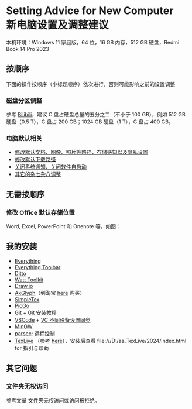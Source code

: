 # Setting Advice for New Computer<br> 新电脑设置及调整建议

本机环境：Windows 11 家庭版，64 位，16 GB 内存，512 GB 硬盘，Redmi Book 14 Pro 2023

## 按顺序

下面的操作按顺序（小标题顺序）依次进行，否则可能影响之前的设置调整

### 磁盘分区调整

参考 [Bilibili](https://www.bilibili.com/video/BV1Uj411f7wj)，建议 C 盘占硬盘总量的五分之二（不小于 100 GB），例如 512 GB 硬盘（0.5 T），C 盘占 200 GB；1024 GB 硬盘（1 T），C 盘占 400 GB。

### 电脑默认相关

- [修改默认文档、图像、照片等路径，存储感知以及隐私设置](https://www.zhihu.com/question/356185751/answer/3415316318)
- [修改默认下载路径](https://blog.csdn.net/o524295087/article/details/123210856)
- [关闭系统通知、关闭软件自启动](https://www.zhihu.com/question/356185751/answer/3415316318)
- [其它的杂七杂八调整](https://www.bilibili.com/video/BV1Qe411F7Ys)

## 无需按顺序

### 修改 Office 默认存储位置

Word, Excel, PowerPoint 和 Onenote 等，如图：



## 我的安装

- [Everything](https://www.voidtools.com/en-us/downloads/)
- [Everything Toolbar](https://github.com/srwi/EverythingToolbar)
- [Ditto](https://github.com/sabrogden/Ditto)
- [Watt Toolkit](https://steampp.net/)
- [Draw.io](https://www.drawio.com/)
- [AxGlyph](https://www.amyxun.com/)（到淘宝 [here](https://item.taobao.com/item.htm?_u=53k9pln2c3ec&id=712195325514&spm=a1z09.2.0.0.71812e8dqPrPkj&sku_properties=18800793:9311061474) 购买）
- [SimpleTex](https://simpletex.cn/)
- [PicGo](https://github.com/Molunerfinn/PicGo)
- [Git](https://git-scm.com/downloads) + [Git 安装教程](https://blog.csdn.net/mukes/article/details/115693833)
- [VSCode](https://code.visualstudio.com/) + [VC 不同设备设置同步](https://blog.csdn.net/weixin_44423832/article/details/100181033)
- [MinGW](https://sourceforge.net/projects/mingw-w64/files/)
- [parsec](https://parsec.app/): 远程控制
- [TexLive](https://tug.org/texlive/) （参考 [here](https://zhuanlan.zhihu.com/p/166523064)），安装后查看 file:///D:/aa_TexLive/2024/index.html for 指引与帮助


## 其它问题

### 文件夹无权访问

参考文章 [文件夹无权访问或访问被拒绝](Blogs/FixProblem/FolderPermissionProblem.md)。